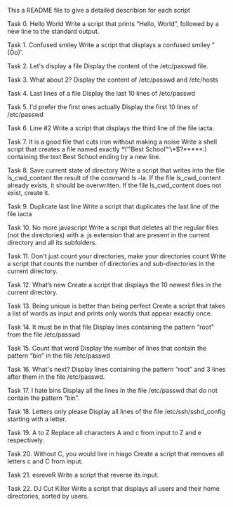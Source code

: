 This a README file to give a detailed describion for each script

Task 0. Hello World
	Write a script that prints “Hello, World”, followed by a new line to the standard output.

Task 1. Confused smiley
	Write a script that displays a confused smiley "(Ôo)'.

Task 2. Let's display a file
	Display the content of the /etc/passwd file.

Task 3. What about 2?
	Display the content of /etc/passwd and /etc/hosts

Task 4. Last lines of a file
	Display the last 10 lines of /etc/passwd

Task 5. I'd prefer the first ones actually
	Display the first 10 lines of /etc/passwd

Task 6. Line #2
	Write a script that displays the third line of the file iacta.

Task 7. It is a good file that cuts iron without making a noise
	Write a shell script that creates a file named exactly \*\\'"Best School"\'\\*$\?\*\*\*\*\*:) containing the text Best School ending by a new line.

Task 8. Save current state of directory
	Write a script that writes into the file ls_cwd_content the result of the command ls -la. If the file ls_cwd_content already exists, it should be overwritten. If the file ls_cwd_content does not exist, create it.

Task 9. Duplicate last line
	Write a script that duplicates the last line of the file iacta

Task 10. No more javascript
	Write a script that deletes all the regular files (not the directories) with a .js extension that are present in the current directory and all its subfolders.

Task 11. Don't just count your directories, make your directories count
	Write a script that counts the number of directories and sub-directories in the current directory.

Task 12. What’s new
	Create a script that displays the 10 newest files in the current directory.

Task 13. Being unique is better than being perfect
	Create a script that takes a list of words as input and prints only words that appear exactly once.

Task 14. It must be in that file
	Display lines containing the pattern “root” from the file /etc/passwd

Task 15. Count that word
	Display the number of lines that contain the pattern “bin” in the file /etc/passwd

Task 16. What's next?
	Display lines containing the pattern “root” and 3 lines after them in the file /etc/passwd.

Task 17. I hate bins
	Display all the lines in the file /etc/passwd that do not contain the pattern “bin”.

Task 18. Letters only please
	Display all lines of the file /etc/ssh/sshd_config starting with a letter.

Task 19. A to Z
	Replace all characters A and c from input to Z and e respectively.

Task 20. Without C, you would live in hiago
	Create a script that removes all letters c and C from input.

Task 21. esreveR
	Write a script that reverse its input.

Task 22. DJ Cut Killer
	Write a script that displays all users and their home directories, sorted by users.


